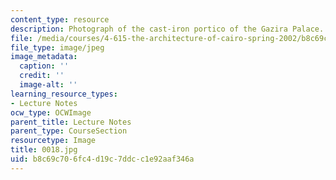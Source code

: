 ```yaml
---
content_type: resource
description: Photograph of the cast-iron portico of the Gazira Palace.
file: /media/courses/4-615-the-architecture-of-cairo-spring-2002/b8c69c706fc4d19c7ddcc1e92aaf346a_0018.jpg
file_type: image/jpeg
image_metadata:
  caption: ''
  credit: ''
  image-alt: ''
learning_resource_types:
- Lecture Notes
ocw_type: OCWImage
parent_title: Lecture Notes
parent_type: CourseSection
resourcetype: Image
title: 0018.jpg
uid: b8c69c70-6fc4-d19c-7ddc-c1e92aaf346a
---
```

